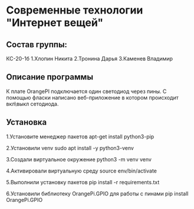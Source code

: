 <h1>Современные технологии "Интернет вещей"</h1>

<h2>Состав группы:</h2>
КС-20-1б
1.Хлопин Никита
2.Тронина Дарья
3.Каменев Владимир

<h2>Описание программы</h2>
К плате OrangePI подключается один светодиод через пины. С помощью фласки написано веб-приложение в котором происходит вкл\выкл сетодиода.

<h2>Установка</h2>

1.Установите менеджер пакетов apt-get install python3-pip

2.Установили venv sudo apt install -y python3-venv

3.Cоздали виртуальное окружение python3 -m venv venv

4.Активировали виртуальную среду source env/bin/activate

5.Выполнили установку пакетов pip install -r requirements.txt

6.Установили библиотеку OrangePi.GPIO для работы с пинами pip install OrangePi.GPIO

